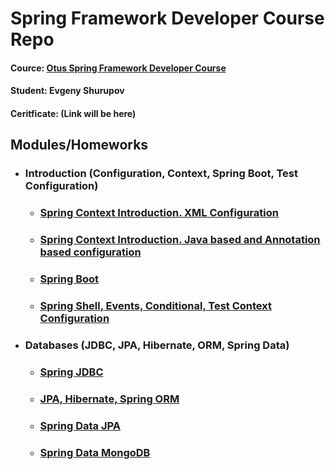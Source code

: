 # Spring Framework Developer Course Repo

#### Cource: [Otus Spring Framework Developer Course](https://otus.ru/lessons/javaspring/)
#### Student: Evgeny Shurupov
#### Ceritficate: (Link will be here)

## Modules/Homeworks

- ### Introduction (Configuration, Context, Spring Boot, Test Configuration)

    - ### [Spring Context Introduction. XML Configuration](01-introduction-xml-configuration)
    - ### [Spring Context Introduction. Java based and Annotation based configuration](02-introduction-java-annotation-configuration)
    - ### [Spring Boot](03-spring-boot)
    - ### [Spring Shell, Events, Conditional, Test Context Configuration](05-spring-shell)

- ### Databases (JDBC, JPA, Hibernate, ORM, Spring Data)
    - ### [Spring JDBC](07-spring-jdbc)
    - ### [JPA, Hibernate, Spring ORM](09-jpa-hibernate-spring-orm)
    - ### [Spring Data JPA](11-spring-data-jpa)
    - ### [Spring Data MongoDB](13-spring-data-mongodb)


